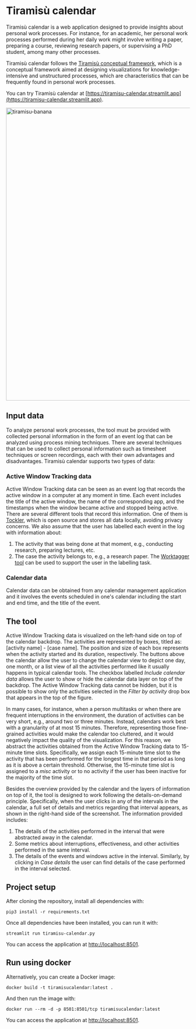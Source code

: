 # Tiramisù calendar

Tiramisù calendar is a web application designed to provide insights about personal work processes. For instance, for an academic, her personal work processes performed during her daily work might involve writing a paper, preparing a course, reviewing research papers, or supervising a PhD student, among many other processes. 

Tiramisù calendar follows the [Tiramisù conceptual framework](https://doi.org/10.1007/s10844-024-00875-8), which is a conceptual framework aimed at designing visualizations for knowledge-intensive and unstructured processes, which are characteristics that can be frequently found in personal work processes. 

You can try Tiramisù calendar at [https://tiramisu-calendar.streamlit.app](https://tiramisu-calendar.streamlit.app).

<img width="800" alt="tiramisu-banana" src="https://github.com/user-attachments/assets/3aac9ed4-8734-4400-a3f6-5b76607da99f">


## Input data

To analyze personal work processes, the tool must be provided with collected personal information in the form of an event log that can be analyzed using process mining techniques. There are several techniques that can be used to collect personal information such as timesheet techniques or screen recordings, each with their own advantages and disadvantages. Tiramisù calendar supports two types of data:

### Active Window Tracking data
Active Window Tracking data can be seen as an event log that records the active window in a computer at any moment in time. Each event includes the title of the active window, the name of the corresponding app, and the timestamps when the window became active and stopped being active. There are several different tools that record this information. One of them is [Tockler](https://maygo.github.io/tockler/), which is open source and stores all data locally, avoiding privacy concerns. We also assume that the user has labelled each event in the log with information about:
1. The activity that was being done at that moment, e.g., conducting research, preparing lectures, etc.
2. The case the activity belongs to, e.g., a research paper. 
The [Worktagger tool](https://github.com/project-pivot/worktagger) can be used to support the user in the labelling task. 

### Calendar data
Calendar data can be obtained from any calendar management application and it involves the events scheduled in one's calendar including the start and end time, and the title of the event.

## The tool

Active Window Tracking data is visualized on the left-hand side on top of the calendar backdrop. The activities are represented by boxes, titled as: [activity name] - [case name]. The position and size of each box represents when the activity started and its duration, respectively. The buttons above the calendar allow the user to change the calendar view to depict one day, one month, or a list view of all the activities performed like it usually happens in typical calendar tools.
The checkbox labelled *Include calendar data* allows the user to show or hide the calendar data layer on top of the backdrop. The Active Window Tracking data cannot be hidden, but it is possible to show only the activities selected in the *Filter by activity* drop box that appears in the top of the figure. 

In many cases, for instance, when a person multitasks or when there are frequent interruptions in the environment, the duration of activities can be very short, e.g., around two or three minutes. Instead, calendars work best with a granularity of at most 15 minutes. Therefore, representing those fine-grained activities would make the calendar too cluttered, and it would negatively impact the quality of the visualization. For this reason, we abstract the activities obtained from the Active Window Tracking data to 15-minute time slots. Specifically, we assign each 15-minute time slot to the activity that has been performed for the longest time in that period as long as it is above a certain threshold. Otherwise, the 15-minute time slot is assigned to a *misc* activity or to no activity if the user has been inactive for the majority of the time slot. 

Besides the overview provided by the calendar and the layers of information on top of it, the tool is designed to work following the details-on-demand principle. Specifically, when the user clicks in any of the intervals in the calendar, a full set of details and metrics regarding that interval appears, as shown in the right-hand side of the screenshot. The information provided includes:
1. The details of the activities performed in the interval that were abstracted away in the calendar.
2. Some metrics about interruptions, effectiveness, and other activities performed in the same interval.
3. The details of the events and windows active in the interval. 
Similarly, by clicking in *Case details* the user can find details of the case performed in the interval selected. 

## Project setup

After cloning the repository, install all dependencies with:

```
pip3 install -r requirements.txt
```

Once all dependencies have been installed, you can run it with:

```
streamlit run tiramisu-calendar.py
```

You can access the application at [http://localhost:8501](http://localhost:8501).

## Run using docker

Alternatively, you can create a Docker image:

```
docker build -t tiramisucalendar:latest .
```

And then run the image with:

```
docker run --rm -d -p 8501:8501/tcp tiramisucalendar:latest
```

You can access the application at [http://localhost:8501](http://localhost:8501).

